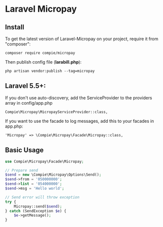 # Laravel Micropay

## Install

To get the latest version of Laravel-Micropay on your project, require it from "composer":


```composer require compie/micropay ```

Then publish config file (**larabill.php**):

```php artisan vendor:publish --tag=micropay```

## Laravel 5.5+:
If you don't use auto-discovery, add the ServiceProvider to the providers array in config/app.php

```Compie\Micropay\MicropayServiceProvider::class,```

If you want to use the facade to log messages, add this to your facades in app.php:

```'Micropay' => \Compie\Micropay\Facade\Micropay::class,```

## Basic Usage
```php
use Compie\Micropay\Facade\Micropay;

// Prepare send
$send = new \Compie\Micropay\Options\Send();
$send->from = '050000000';
$send->list = '054000000';
$send->msg = 'Hello world';

// Send error will throw exception
try {
    Micropay::send($send);
} catch (SendException $e) {
    $e->getMessage();
}
```
